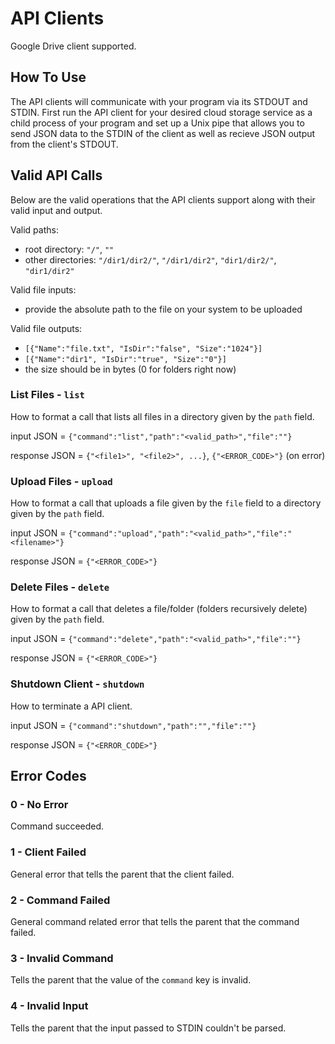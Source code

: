 # API Clients
Google Drive client supported.

## How To Use 
The API clients will communicate with your program via its STDOUT and STDIN. First run the API client for your desired cloud storage service as a child process of your program and set up a Unix pipe that allows you to send JSON data to the STDIN of the client as well as recieve JSON output from the client's STDOUT. 

## Valid API Calls
Below are the valid operations that the API clients support along with their valid input and output.

Valid paths:
- root directory: `"/"`, `""`
- other directories: `"/dir1/dir2/"`, `"/dir1/dir2"`, `"dir1/dir2/"`, `"dir1/dir2"`

Valid file inputs:
- provide the absolute path to the file on your system to be uploaded

Valid file outputs:
- `[{"Name":"file.txt", "IsDir":"false", "Size":"1024"}]`
- `[{"Name":"dir1", "IsDir":"true", "Size":"0"}]`
- the size should be in bytes (0 for folders right now)

### List Files - `list`
How to format a call that lists all files in a directory given by the `path` field.

input JSON = `{"command":"list","path":"<valid_path>","file":""}`

response JSON = `{"<file1>", "<file2>", ...}`, `{"<ERROR_CODE>"}` (on error)

### Upload Files - `upload`
How to format a call that uploads a file given by the `file` field to a directory given by the `path` field.

input JSON = `{"command":"upload","path":"<valid_path>","file":"<filename>"}`

response JSON = `{"<ERROR_CODE>"}`

### Delete Files - `delete`
How to format a call that deletes a file/folder (folders recursively delete) given by the `path` field.

input JSON = `{"command":"delete","path":"<valid_path>","file":""}`

response JSON = `{"<ERROR_CODE>"}`

### Shutdown Client - `shutdown`
How to terminate a API client.

input JSON = `{"command":"shutdown","path":"","file":""}`

response JSON = `{"<ERROR_CODE>"}`

## Error Codes

### 0 - No Error
Command succeeded.

### 1 - Client Failed
General error that tells the parent that the client failed.

### 2 - Command Failed
General command related error that tells the parent that the command failed.

### 3 - Invalid Command
Tells the parent that the value of the `command` key is invalid.

### 4 - Invalid Input
Tells the parent that the input passed to STDIN couldn't be parsed.
